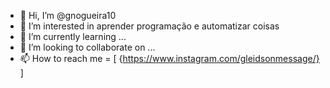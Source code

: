 - 👋 Hi, I’m @gnogueira10
- 👀 I’m interested in aprender programação e automatizar coisas
- 🌱 I’m currently learning ...
- 💞️ I’m looking to collaborate on ...
- 📫 How to reach me = [
{https://www.instagram.com/gleidsonmessage/}
]
<!---
gnogueira10/gnogueira10 is a ✨ special ✨ repository because its `README.md` (this file) appears on your GitHub profile.
You can click the Preview link to take a look at your changes.
--->
